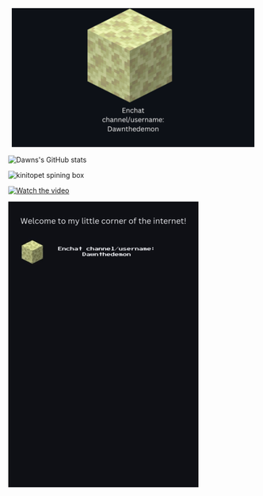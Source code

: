 
<div align="center">
  <img src="./Enchat_Card1.png" height="280" />
</div>

![Dawns's GitHub stats](https://github-readme-stats.vercel.app/api?username=Dawnthedemon&show_icons=true&theme=transparent)

![kinitopet spining box](https://github.com/user-attachments/assets/210d3c56-f891-4f8c-bb44-d4c9c5be95ab)

[![Watch the video](https://img.youtube.com/vi/FtutLA63Cp8/default.jpg)](https://youtu.be/FtutLA63Cp8)

![Profile](GitHub_Profile-ezgif.com-video-to-gif-converter.gif)
